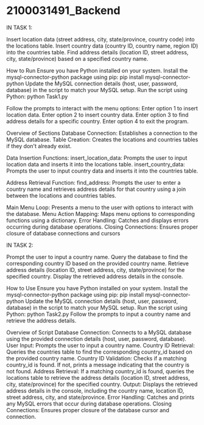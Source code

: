 # 2100031491_Backend

IN TASK 1:

Insert location data (street address, city, state/province, country code) into the locations table.
Insert country data (country ID, country name, region ID) into the countries table.
Find address details (location ID, street address, city, state/province) based on a specified country name.

How to Run
Ensure you have Python installed on your system.
Install the mysql-connector-python package using pip: pip install mysql-connector-python
Update the MySQL connection details (host, user, password, database) in the script to match your MySQL setup.
Run the script using Python: python Task1.py

Follow the prompts to interact with the menu options:
Enter option 1 to insert location data.
Enter option 2 to insert country data.
Enter option 3 to find address details for a specific country.
Enter option 4 to exit the program.

Overview of Sections
Database Connection: Establishes a connection to the MySQL database.
Table Creation: Creates the locations and countries tables if they don't already exist.

Data Insertion Functions:
insert_location_data: Prompts the user to input location data and inserts it into the locations table.
insert_country_data: Prompts the user to input country data and inserts it into the countries table.

Address Retrieval Function:
find_address: Prompts the user to enter a country name and retrieves address details for that country using a join between the locations and countries tables.

Main Menu Loop: Presents a menu to the user with options to interact with the database.
Menu Action Mapping: Maps menu options to corresponding functions using a dictionary.
Error Handling: Catches and displays errors occurring during database operations.
Closing Connections: Ensures proper closure of database connections and cursors

IN TASK 2:

Prompt the user to input a country name.
Query the database to find the corresponding country ID based on the provided country name.
Retrieve address details (location ID, street address, city, state/province) for the specified country.
Display the retrieved address details in the console.

How to Use
Ensure you have Python installed on your system.
Install the mysql-connector-python package using pip: pip install mysql-connector-python
Update the MySQL connection details (host, user, password, database) in the script to match your MySQL setup.
Run the script using Python: python Task2.py
Follow the prompts to input a country name and retrieve the address details.

Overview of Script
Database Connection: Connects to a MySQL database using the provided connection details (host, user, password, database).
User Input: Prompts the user to input a country name.
Country ID Retrieval: Queries the countries table to find the corresponding country_id based on the provided country name.
Country ID Validation: Checks if a matching country_id is found. If not, prints a message indicating that the country is not found.
Address Retrieval: If a matching country_id is found, queries the locations table to retrieve the address details (location ID, street address, city, state/province) for the specified country.
Output: Displays the retrieved address details in the console, including the country name, location ID, street address, city, and state/province.
Error Handling: Catches and prints any MySQL errors that occur during database operations.
Closing Connections: Ensures proper closure of the database cursor and connection.

